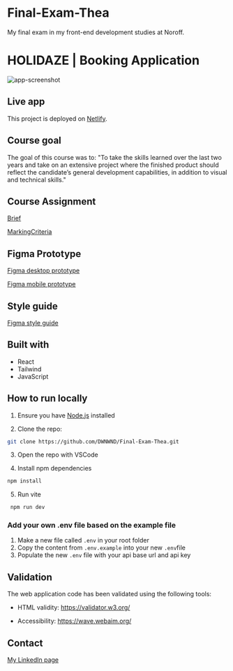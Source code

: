 # Final-Exam-Thea

My final exam in my front-end development studies at Noroff.

# HOLIDAZE | Booking Application

![app-screenshot](/src/assets/images/application-screenshot.png)

## Live app

This project is deployed on [Netlify](https://holidaze-thea-final-exam.netlify.app/).

## Course goal

The goal of this course was to:
"To take the skills learned over the last two years and take on an extensive project where the finished product should reflect the candidate’s general development capabilities, in addition to visual and technical skills."

## Course Assignment

[Brief](/docs/Project-Exam-2-brief_Noroff-Front-end-Development.pdf)

[MarkingCriteria](/docs/Project-Exam-2-Marking-Criteria_Noroff-Front-end-Development.pdf)

## Figma Prototype

[Figma desktop prototype](https://www.figma.com/proto/XBcLfsGTsv1FxsJWUuzbDQ/Final-Exam-Noroff-Thea?page-id=1%3A2&node-id=106-7914&node-type=frame&viewport=1338%2C758%2C0.09&t=zF6RiZrku3ctK848-1&scaling=scale-down-width&content-scaling=fixed&starting-point-node-id=106%3A7914)

[Figma mobile prototype](https://www.figma.com/proto/XBcLfsGTsv1FxsJWUuzbDQ/Final-Exam-Noroff-Thea?page-id=19%3A2&node-id=19-3&node-type=frame&viewport=743%2C369%2C0.09&t=kYiRBdV70ik9tlRG-1&scaling=min-zoom&content-scaling=fixed&starting-point-node-id=19%3A3)

## Style guide

[Figma style guide](https://www.figma.com/proto/XBcLfsGTsv1FxsJWUuzbDQ/Final-Exam-Noroff-Thea?page-id=22%3A682&node-id=435-218&node-type=frame&viewport=2184%2C2885%2C0.52&t=TPan0QYwmkUlglwm-1&scaling=min-zoom&content-scaling=fixed)

## Built with

- React
- Tailwind
- JavaScript

## How to run locally

1. Ensure you have [Node.js](https://nodejs.org/) installed

2. Clone the repo:

```bash
git clone https://github.com/DWNWND/Final-Exam-Thea.git
```

3. Open the repo with VSCode

4. Install npm dependencies

```bash
npm install
```

5. Run vite

```bash
 npm run dev
```

### Add your own **.env** file based on the example file

1. Make a new file called `.env` in your root folder
2. Copy the content from `.env.example` into your new `.env`file
3. Populate the new `.env` file with your api base url and api key

## Validation

The web application code has been validated using the following tools:

- HTML validity: <https://validator.w3.org/>

- Accessibility: <https://wave.webaim.org/>

## Contact

[My LinkedIn page](https://www.linkedin.com/in/thea-oland-b38175139/)
